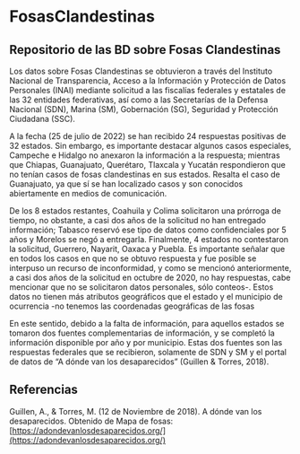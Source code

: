 # FosasClandestinas
## Repositorio de las BD sobre Fosas Clandestinas

Los datos sobre Fosas Clandestinas se obtuvieron a través del Instituto Nacional de Transparencia, Acceso a la Información y Protección de Datos Personales (INAI) mediante solicitud a las fiscalías federales y estatales de las 32 entidades federativas, así como a las Secretarías de la Defensa Nacional (SDN), Marina (SM), Gobernación (SG), Seguridad y Protección Ciudadana (SSC). 

A la fecha (25 de julio de 2022) se han recibido 24  respuestas positivas de 32 estados. Sin embargo, es importante destacar algunos casos especiales, Campeche e Hidalgo no anexaron la información a la respuesta; mientras que Chiapas, Guanajuato, Querétaro, Tlaxcala y Yucatán respondieron que no tenían casos de fosas clandestinas en sus estados. Resalta el caso de Guanajuato, ya que sí se han localizado casos y son conocidos abiertamente en medios de comunicación.

De los 8 estados restantes, Coahuila y Colima solicitaron una prórroga de tiempo, no obstante, a casi dos años de la solicitud no han entregado información; Tabasco reservó ese tipo de datos como confidenciales por 5 años y Morelos se negó a entregarla. Finalmente, 4 estados no contestaron la solicitud, Guerrero, Nayarit, Oaxaca y Puebla. Es importante señalar que en todos los casos en que no se obtuvo respuesta y fue posible se interpuso un recurso de inconformidad, y como se mencionó anteriormente, a casi dos años de la solicitud en octubre de 2020, no hay respuestas, cabe mencionar que no se solicitaron datos personales, sólo conteos-. Estos datos no tienen más atributos geográficos que el estado y el municipio de ocurrencia -no tenemos las coordenadas geográficas de las fosas

En este sentido, debido a la falta de información, para aquellos estados se tomaron dos fuentes complementarias de información, y se completó la información disponible por año y por municipio. Estas dos fuentes son las respuestas federales que se recibieron, solamente de SDN y SM y el portal de datos de “A dónde van los desaparecidos” (Guillen & Torres, 2018).

## Referencias

Guillen, A., & Torres, M. (12 de Noviembre de 2018). A dónde van los desaparecidos. Obtenido de Mapa de fosas: [https://adondevanlosdesaparecidos.org/](https://adondevanlosdesaparecidos.org/)

